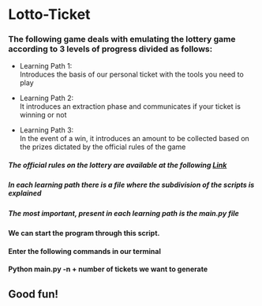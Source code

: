 # Lotto-Ticket

### The following game deals with emulating the lottery game according to 3 levels of progress divided as follows:

-  Learning Path 1:<br>
   Introduces the basis of our personal ticket with the tools you need to play

- Learning Path 2:<br>
   It introduces an extraction phase and communicates if your ticket is winning or not
 
- Learning Path 3:<br>
   In the event of a win, it introduces an amount to be collected based on the prizes dictated by the official rules of the game
     
##### The official rules on the lottery are available at the following <a href="https://www.lotto-italia.it/lotto" target="_blank">Link</a>

##### In each learning path there is a file where the subdivision of the scripts is explained
##### The most important, present in each learning path is the main.py file

#### We can start the program through this script.
#### Enter the following commands in our terminal
#### Python main.py -n + number of tickets we want to generate

## Good fun!



